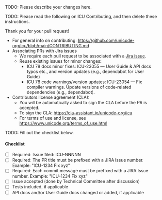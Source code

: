 TODO: Please describe your changes here.

TODO: Please read the following on ICU Contributing, and then delete these instructions.

Thank you for your pull request! 

* For general info on contributing: https://github.com/unicode-org/icu/blob/main/CONTRIBUTING.md
* Associating PRs with Jira issues
  - We require each pull request to be associated with a [Jira issue](https://icu.unicode.org/bugs).
  - Reuse existing issues for minor changes:
    * ICU 78 docs minor fixes: ICU-23055 — User Guide & API docs typos etc., and version updates (e.g., dependabot for User Guide)
    * ICU 78 code warnings/version updates: ICU-23054 — Fix compiler warnings. Update versions of code-related dependencies (e.g., dependabot).
* Contributors license agreement (CLA):
  - You will be automatically asked to sign the CLA before the PR is accepted.
  - To sign the CLA: https://cla-assistant.io/unicode-org/icu
  - For terms of use and license, see https://www.unicode.org/terms_of_use.html

TODO: Fill out the checklist below.

#### Checklist
- [ ] Required: Issue filed: ICU-NNNNN
- [ ] Required: The PR title must be prefixed with a JIRA Issue number. Example: "ICU-1234 Fix xyz"
- [ ] Required: Each commit message must be prefixed with a JIRA Issue number. Example: "ICU-1234 Fix xyz"
- [ ] Issue accepted (done by Technical Committee after discussion)
- [ ] Tests included, if applicable
- [ ] API docs and/or User Guide docs changed or added, if applicable
